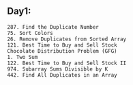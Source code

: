 ## Day1:
    287. Find the Duplicate Number
    75. Sort Colors
    26. Remove Duplicates from Sorted Array
    121. Best Time to Buy and Sell Stock
    Chocolate Distribution Problem (GFG)
    1. Two Sum
    122. Best Time to Buy and Sell Stock II
    974. Subarray Sums Divisible by K
    442. Find All Duplicates in an Array

    
